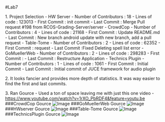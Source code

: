 #Lab7

1\. Project Selection
	- HW Server
		- Number of Contributors : 18
		- Lines of code : 123013
		- First Commit : init commit
		- Last Commit : Merge Pull request #198 from RCOS-Grading-Server/server
	- CrowdCop
		- Number of Contributors : 4
		- Lines of code : 21168
		- First Commit : Update README.md 
		- Last Commit : New branch android update with new branch, add a pull request
	- Table-Tome
		- Number of Contributors : 2
		- Lines of code : 62352
		- First Commit : request
		- Last Commit :Fixed Deleting spell list error
	- GoMuellerWeb
		- Number of Contributors : 2
		- Lines of code : 298283
		- First Commit : 
		- Last Commit : Restructure Application
	- Technics Plugin
		- Number of Contributors : 1
		- Lines of code : 1061
		- First Commit : Initial Commit
		- Last Commit : Initial commit of JUCE framework for audio plugin

2\. It looks fancier and provides more depth of statistics. It was way easier 
	to find the first and last commits.


3\. Ran Gource 
	- Used a ton of space leaving me with just this one video 
		- https://www.youtube.com/watch?v=1rXO_PbRDF4&feature=youtu.be
	###CrowdCop Gource
	![Image](http://i.imgur.com/49J5UnU.png)
	###GoMuellerWeb Gource
	![Image](http://i.imgur.com/y1ERVES.png)
	###HWserver Gource
	![Image](http://i.imgur.com/PCQS3A1.png)
	###Table-Tome Gource
	![Image](http://i.imgur.com/FluYLnn.png)
	###TechnicsPlugin Gource
	![Image](http://i.imgur.com/yIHVKyf.png)